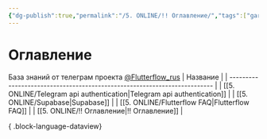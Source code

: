 ```yaml
---
{"dg-publish":true,"permalink":"/5. ONLINE/!! Оглавление/","tags":["gardenEntry"],"created":"2024-10-22T15:14:51.339-03:00","updated":"2024-10-22T16:43:16.565-03:00"}
---
```


# Оглавление
База знаний от телеграм проекта  [@Flutterflow_rus](https://t.me/flutterflow_rus) 
| Название                                                                  |
| ------------------------------------------------------------------------- |
| [[5. ONLINE/Telegram api authentication\|Telegram api authentication]] |
| [[5. ONLINE/Supabase\|Supabase]]                                       |
| [[5. ONLINE/Flutterflow FAQ\|Flutterflow FAQ]]                         |
| [[5. ONLINE/!! Оглавление\|!! Оглавление]]                             |

{ .block-language-dataview}
